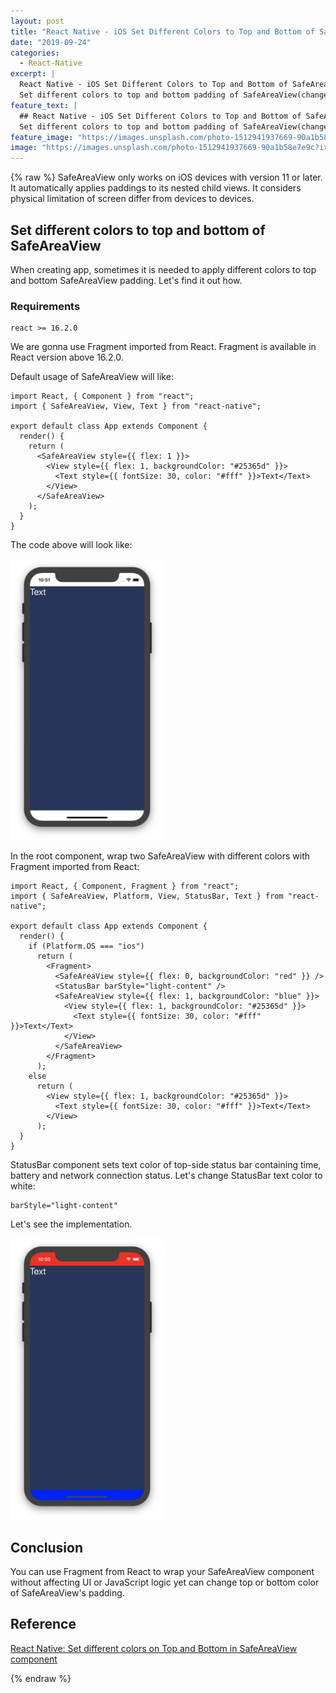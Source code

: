 ```yaml
---
layout: post
title: "React Native - iOS Set Different Colors to Top and Bottom of SafeAreaView"
date: "2019-09-24"
categories:
  - React-Native
excerpt: |
  React Native - iOS Set Different Colors to Top and Bottom of SafeAreaView
  Set different colors to top and bottom padding of SafeAreaView(change default padding color of white to else).
feature_text: |
  ## React Native - iOS Set Different Colors to Top and Bottom of SafeAreaView
  Set different colors to top and bottom padding of SafeAreaView(change default padding color of white to else).
feature_image: "https://images.unsplash.com/photo-1512941937669-90a1b58e7e9c?ixlib=rb-1.2.1&ixid=eyJhcHBfaWQiOjEyMDd9&auto=format&fit=crop&w=1350&q=80"
image: "https://images.unsplash.com/photo-1512941937669-90a1b58e7e9c?ixlib=rb-1.2.1&ixid=eyJhcHBfaWQiOjEyMDd9&auto=format&fit=crop&w=1350&q=80"
---
```


{% raw %}
SafeAreaView only works on iOS devices with version 11 or later. It automatically applies paddings to its nested child views. It considers physical limitation of screen differ from devices to devices.

## Set different colors to top and bottom of SafeAreaView

When creating app, sometimes it is needed to apply different colors to top and bottom SafeAreaView padding. Let's find it out how.

### Requirements

```
react >= 16.2.0
```

We are gonna use Fragment imported from React. Fragment is available in React version above 16.2.0.

Default usage of SafeAreaView will like:

```react
import React, { Component } from "react";
import { SafeAreaView, View, Text } from "react-native";

export default class App extends Component {
  render() {
    return (
      <SafeAreaView style={{ flex: 1 }}>
        <View style={{ flex: 1, backgroundColor: "#25365d" }}>
          <Text style={{ fontSize: 30, color: "#fff" }}>Text</Text>
        </View>
      </SafeAreaView>
    );
  }
}
```

The code above will look like:

<img src="https://github.com/ChaeWonKong/image-resource/blob/master/safearea1.png?raw=true" height="450px"/>

In the root component, wrap two SafeAreaView with different colors with Fragment imported from React:

```react
import React, { Component, Fragment } from "react";
import { SafeAreaView, Platform, View, StatusBar, Text } from "react-native";

export default class App extends Component {
  render() {
    if (Platform.OS === "ios")
      return (
        <Fragment>
          <SafeAreaView style={{ flex: 0, backgroundColor: "red" }} />
          <StatusBar barStyle="light-content" />
          <SafeAreaView style={{ flex: 1, backgroundColor: "blue" }}>
            <View style={{ flex: 1, backgroundColor: "#25365d" }}>
              <Text style={{ fontSize: 30, color: "#fff" }}>Text</Text>
            </View>
          </SafeAreaView>
        </Fragment>
      );
    else
      return (
        <View style={{ flex: 1, backgroundColor: "#25365d" }}>
          <Text style={{ fontSize: 30, color: "#fff" }}>Text</Text>
        </View>
      );
  }
}
```

StatusBar component sets text color of top-side status bar containing time, battery and network connection status.
Let's change StatusBar text color to white:

```
barStyle="light-content"
```

Let's see the implementation.

<img src="https://github.com/ChaeWonKong/image-resource/blob/master/safearea2.png?raw=true" height="450px"/>

## Conclusion

You can use Fragment from React to wrap your SafeAreaView component without affecting UI or JavaScript logic yet can change top or bottom color of SafeAreaView's padding.

## Reference

[React Native: Set different colors on Top and Bottom in SafeAreaView component](https://medium.com/reactbrasil/react-native-set-different-colors-on-top-and-bottom-in-safeareaview-component-f008823483f3)

{% endraw %}

